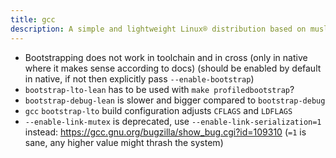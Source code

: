 ```yaml
---
title: gcc
description: A simple and lightweight Linux® distribution based on musl libc and toybox
---
```


- Bootstrapping does not work in toolchain and in cross (only in native where it makes sense according to docs) (should be enabled by default in native, if not then explicitly pass `--enable-bootstrap`)
- `bootstrap-lto-lean` has to be used with `make profiledbootstrap`?
- `bootstrap-debug-lean` is slower and bigger compared to `bootstrap-debug`
- `gcc` `bootstrap-lto` build configuration adjusts `CFLAGS` and `LDFLAGS`
- `--enable-link-mutex` is deprecated, use `--enable-link-serialization=1` instead: https://gcc.gnu.org/bugzilla/show_bug.cgi?id=109310 (`=1` is sane, any higher value might thrash the system)
